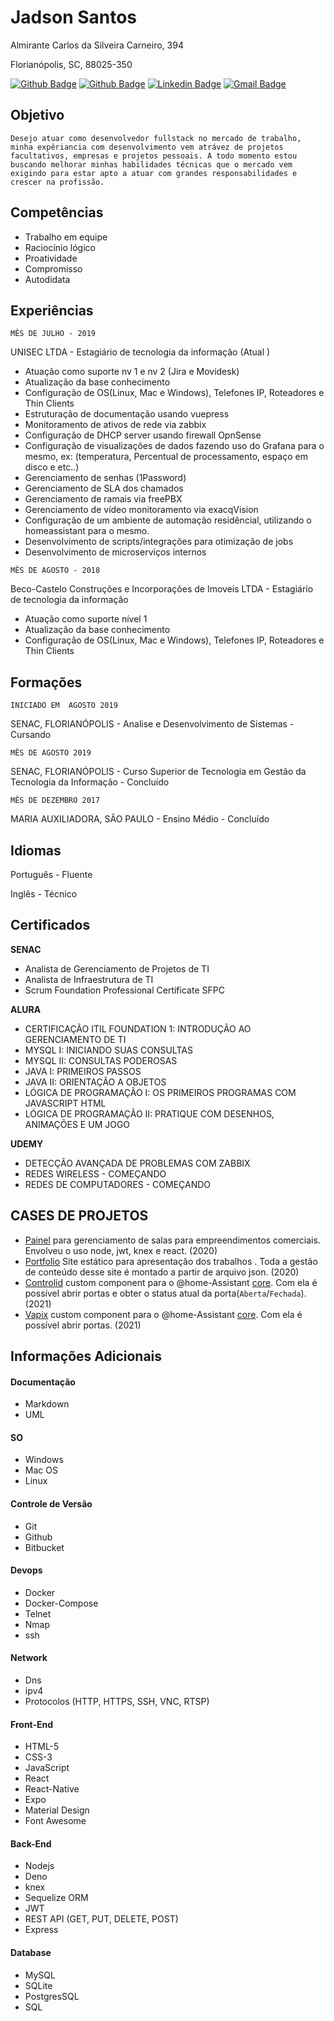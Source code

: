 # Jadson Santos

Almirante Carlos da Silveira Carneiro, 394

Florianópolis, SC, 88025-350

[![Github Badge](https://img.shields.io/badge/-jadsonsantos.com-6633cc?style=flat-square&logo=website&logoColor=white&link=http://jadsonsantos.com)](http://jadsonsantos.com) 
[![Github Badge](https://img.shields.io/badge/-jadson179-6633cc?style=flat-square&logo=Github&logoColor=white&link=http://github.com/jadson179)](http://github.com/jadson179) 
[![Linkedin Badge](https://img.shields.io/badge/-Jadson%20Santos-6633cc?style=flat-square&logo=Linkedin&logoColor=white&link=www.linkedin.com/in/jadson-santos-a9aa9b145/)](https://www.linkedin.com/in/jadson-santos-a9aa9b145/) 
[![Gmail Badge](https://img.shields.io/badge/-mailto:jadson44.santos@gmail.com-6633cc?style=flat-square&logo=Gmail&logoColor=white&link=mailto:jadson44.santos@gmail.com)](mailto:jadson44.santos@gmail.com)


## Objetivo
	
    Desejo atuar como desenvolvedor fullstack no mercado de trabalho, minha expêriancia com desenvolvimento vem atrávez de projetos facultativos, empresas e projetos pessoais. A todo momento estou buscando melhorar minhas habilidades técnicas que o mercado vem exigindo para estar apto a atuar com grandes responsabilidades e crescer na profissão.

## Competências

- Trabalho em equipe
- Raciocínio lógico
- Proatividade
- Compromisso
- Autodidata

## Experiências

`MÊS DE JULHO - 2019`

UNISEC LTDA - Estagiário de tecnologia da informação (Atual )

- Atuação como suporte nv 1 e nv 2 (Jira e Movidesk)
- Atualização da base conhecimento
- Configuração de OS(Linux, Mac e Windows), Telefones IP, Roteadores e Thin Clients
- Estruturação de documentação usando  vuepress
- Monitoramento de ativos de rede via zabbix
- Configuração de DHCP server usando firewall OpnSense
-  Configuração de visualizações de dados fazendo uso do Grafana para o mesmo, ex: (temperatura, Percentual de processamento, espaço em disco e etc..)
- Gerenciamento de senhas (1Password)
- Gerenciamento de SLA dos chamados 
- Gerenciamento de ramais via freePBX
- Gerenciamento de vídeo monitoramento via exacqVision
- Configuração de um ambiente de automação  residêncial, utilizando o homeassistant para o mesmo.
- Desenvolvimento de scripts/integrações para otimização de jobs
- Desenvolvimento de microserviços internos

`MÊS DE AGOSTO - 2018`

Beco-Castelo Construções e Incorporações de Imoveis LTDA - Estagiário de tecnologia da informação

- Atuação como suporte nível 1
- Atualização da base conhecimento
- Configuração de OS(Linux, Mac e Windows), Telefones IP, Roteadores e Thin Clients  

## Formações

`INICIADO EM  AGOSTO 2019`

SENAC, FLORIANÓPOLIS - Analise e Desenvolvimento de Sistemas - Cursando

`MÊS DE AGOSTO 2019`

SENAC, FLORIANÓPOLIS - Curso Superior de Tecnologia em Gestão da Tecnologia da Informação - Concluído

`MÊS DE DEZEMBRO 2017`

MARIA AUXILIADORA, SÃO PAULO - Ensino Médio - Concluído

## Idiomas 

Português - Fluente

Inglês - Técnico 

## Certificados

**SENAC**

- Analista de Gerenciamento de Projetos de TI
- Analista de Infraestrutura de TI
- Scrum Foundation Professional Certificate SFPC

**ALURA**

- CERTIFICAÇÃO ITIL FOUNDATION 1: INTRODUÇÃO AO GERENCIAMENTO DE TI
- MYSQL I: INICIANDO SUAS CONSULTAS
- MYSQL II: CONSULTAS PODEROSAS
- JAVA I: PRIMEIROS PASSOS
- JAVA II: ORIENTAÇÃO A OBJETOS
- LÓGICA DE PROGRAMAÇÃO I: OS PRIMEIROS PROGRAMAS COM JAVASCRIPT HTML
- LÓGICA DE PROGRAMAÇÃO II: PRATIQUE COM DESENHOS, ANIMAÇÕES E UM JOGO

**UDEMY**

- DETECÇÃO AVANÇADA DE PROBLEMAS COM ZABBIX
- REDES WIRELESS - COMEÇANDO
- REDES DE COMPUTADORES - COMEÇANDO

## CASES DE PROJETOS


- [Painel](https://github.com/jadson179/PAINEL) para gerenciamento de salas para empreendimentos comerciais. Envolveu o uso node, jwt, knex e react. (2020)
- [Portfolio](https://github.com/jadson179/PORTFOLIO) Site estático para apresentação dos trabalhos . Toda a gestão de conteúdo desse site é montado a partir de arquivo json. (2020)
- [Controlid](https://github.com/jadson179/controlid) custom component para o @home-Assistant [core](https://github.com/home-assistant/core). Com ela é possível abrir portas e obter o status atual da porta(`Aberta`/`Fechada`). (2021)
- [Vapix](https://github.com/jadson179/vapix) custom component para o @home-Assistant [core](https://github.com/home-assistant/core). Com ela é possível abrir portas. (2021)


## Informações Adicionais 

#### Documentação

- Markdown 
- UML

#### SO

- Windows
- Mac OS
- Linux

#### Controle de Versão

- Git
- Github
- Bitbucket

#### Devops

- Docker
- Docker-Compose
- Telnet
- Nmap
- ssh

#### Network

- Dns
- ipv4
- Protocolos (HTTP, HTTPS, SSH, VNC, RTSP)

#### Front-End

- HTML-5
- CSS-3
- JavaScript 
- React 
- React-Native
- Expo
- Material Design
- Font Awesome

#### Back-End

- Nodejs
- Deno
- knex
- Sequelize ORM
- JWT
- REST API (GET, PUT, DELETE, POST)
- Express

#### Database 

- MySQL
- SQLite
- PostgresSQL
- SQL
